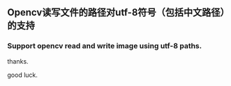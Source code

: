 
## Opencv读写文件的路径对utf-8符号（包括中文路径）的支持

### Support opencv read and write image using utf-8 paths.

thanks.

good luck.